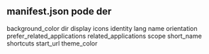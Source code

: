 


## manifest.json pode der
background_color
dir
display
icons
identity
lang
name
orientation
prefer_related_applications
related_applications
scope
short_name
shortcuts
start_url
theme_color